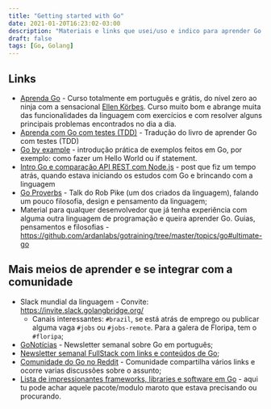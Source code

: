 ```yaml
---
title: "Getting started with Go"
date: 2021-01-20T16:23:02-03:00
description: "Materiais e links que usei/uso e indico para aprender Go e continuar se atualizando :)"
draft: false
tags: [Go, Golang]
---
```


## Links
- [Aprenda Go](https://www.youtube.com/playlist?list=PLCKpcjBB_VlBsxJ9IseNxFllf-UFEXOdg) - Curso totalmente em português e grátis, do nível zero ao ninja com a sensacional [Ellen Körbes](http://ellenkorbes.com/). Curso muito bom e abrange muita das funcionalidades da linguagem com exercícios e com resolver alguns principais problemas encontrados no dia a dia. 
- [Aprenda com Go com testes (TDD)](https://larien.gitbook.io/aprenda-go-com-testes/) - Tradução do livro de aprender Go com testes (TDD)
- [Go by example](https://gobyexample.com/) - introdução prática de exemplos feitos em Go, por exemplo: como fazer um Hello World ou if statement.
- [Intro Go e comparação API REST com Node.js](https://medium.com/devmuch/intro-golang-e-comparacao-de-desempenho-de-api-com-node-js-11a8ce6bd5e0) - post que fiz um tempo atrás, quando estava iniciando os estudos com Go e brincando com a linguagem
- [Go Proverbs](https://go-proverbs.github.io/) - Talk do Rob Pìke (um dos criados da linguagem), falando um pouco filosofia, design e pensamento da linguagem;
- Material para qualquer desenvolvedor que já tenha experiência com alguma outra linguagem de programação e queira aprender Go. Guias, pensamentos e filosofias - https://github.com/ardanlabs/gotraining/tree/master/topics/go#ultimate-go


## Mais meios de aprender e se integrar com a comunidade
- Slack mundial da linguagem - Convite: https://invite.slack.golangbridge.org/
    - Canais interessantes: `#brazil`, se está atrás de emprego ou publicar alguma vaga `#jobs` ou `#jobs-remote`. Para a galera de Floripa, tem o `#floripa`;
- [GoNotícias](https://gonoticias.substack.com/) - Newsletter semanal sobre Go em português;
- [Newsletter semanal FullStack com links e conteúdos de Go](https://www.getrevue.co/profile/IvanMarko);
- [Comunidade do Go no Reddit](https://www.reddit.com/r/golang/) - Comunidade compartilha vários links e ocorre varias discussões sobre o assunto;
- [Lista de impressionantes frameworks, libraries e software em Go](https://github.com/avelino/awesome-go) - aqui tu pode achar aquele pacote/modulo maroto que estava precisando ou procurando.
